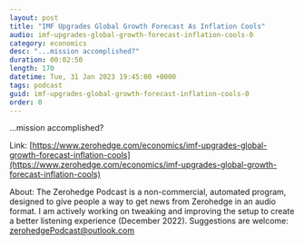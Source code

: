 ```yaml
---
layout: post
title: "IMF Upgrades Global Growth Forecast As Inflation Cools"
audio: imf-upgrades-global-growth-forecast-inflation-cools-0
category: economics
desc: "...mission accomplished?"
duration: 00:02:50
length: 170
datetime: Tue, 31 Jan 2023 19:45:00 +0000
tags: podcast
guid: imf-upgrades-global-growth-forecast-inflation-cools-0
order: 0
---
```

...mission accomplished?

Link: [https://www.zerohedge.com/economics/imf-upgrades-global-growth-forecast-inflation-cools](https://www.zerohedge.com/economics/imf-upgrades-global-growth-forecast-inflation-cools)

About: The Zerohedge Podcast is a non-commercial, automated program, designed to give people a way to get news from Zerohedge in an audio format.  I am actively working on tweaking and improving the setup to create a better listening experience (December 2022).  Suggestions are welcome: [zerohedgePodcast@outlook.com](mailto:zerohedgePodcast@outlook.com)